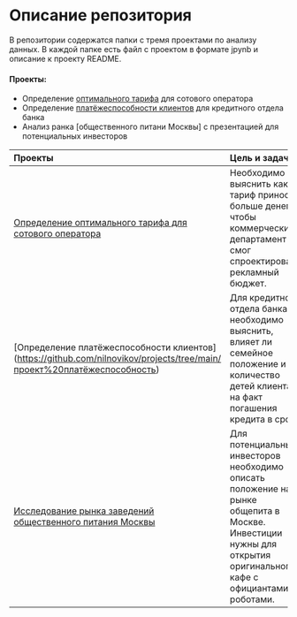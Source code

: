 # Описание репозитория
В репозитории содержатся папки с тремя проектами по анализу данных. В каждой папке есть файл с проектом в формате jpynb и описание  к проекту README. 

#### Проекты:

- Определение [оптимального тарифа](https://github.com/nilnovikov/projects/tree/main/проект%20оптимальный%20тариф) для сотового оператора
- Определение [платёжеспособности клиентов](https://github.com/nilnovikov/projects/tree/main/проект%20платёжеспособность) для кредитного отдела банка
- Анализ ранка [общественного питани Москвы] с презентацией для потенциальных инвесторов

Проекты                            | Цель и задачи                                  | Инструменты
:--------------------------------- | :--------------------------------------------  | :---------------------------------:
[Определение оптимального тарифа для сотового оператора](https://github.com/nilnovikov/projects/tree/main/проект%20оптимальный%20тариф) | Необходимо выяснить какой тариф приносит больше денег, чтобы коммерческий департамент смог спроектировать рекламный бюджет.| Matplotlib, NumPy, Python, Pandas, SciPy, описательная статистика, проверка статистических гипотез
[Определение платёжеспособности клиентов] (https://github.com/nilnovikov/projects/tree/main/проект%20платёжеспособность)| Для кредитного отдела банка необходимо выяснить, влияет ли семейное положение и количество детей клиента на факт погашения кредита в срок. | Pandas, pymystem3
[Исследование рынка заведений общественного питания Москвы](https://github.com/nilnovikov/projects/tree/main/проект%20по%20общепиту%20Москвы) | Для потенциальных инвесторов необходимо описать положение на рынке общепита в Москве. Инвестиции нужны для открытия оригинального кафе с официантами роботами. | Pandas, Plotly, Python, Seaborn, API, геолокатор, визуализация данных. В папке содержится презентация в формате pdf
